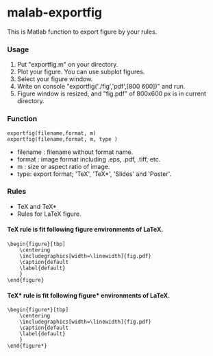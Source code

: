 # malab-exportfig

This is Matlab function to export figure by your rules.

### Usage
1. Put "exportfig.m" on your directory.
2. Plot your figure. You can use subplot figures.
3. Select your figure window.
4. Write on console "exportfig('./fig','pdf',[800 600])" and run.
5. Figure window is resized, and  "fig.pdf" of 800x600 px is in current directory.

### Function
```
exportfig(filename,format, m)
exportfig(filename,format, m, type )
```
* filename : filename without format name.
* format : image format including .eps, .pdf, .tiff, etc.
* m : size or aspect ratio of image.
* type: export format; 'TeX', 'TeX*', 'Slides' and 'Poster'.

### Rules
* TeX and TeX*
* Rules for LaTeX figure.

#### TeX rule is fit following figure environments of LaTeX.
```TeX
\begin{figure}[tbp]
	\centering
	\includegraphics[width=\linewidth]{fig.pdf}
	\caption{default
	\label{default}
	}
\end{figure}
```
####


#### TeX* rule is fit following figure* environments of LaTeX.
```TeX
\begin{figure*}[tbp]
	\centering
	\includegraphics[width=\linewidth]{fig.pdf}
	\caption{default
	\label{default}
	}
\end{figure*}
```
####
